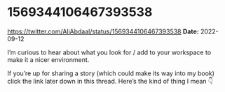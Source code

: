 # 1569344106467393538
https://twitter.com/AliAbdaal/status/1569344106467393538
**Date:** 2022-09-12

I’m curious to hear about what you look for / add to your workspace to make it a nicer environment. 

If you’re up for sharing a story (which could make its way into my book) click the link later down in this thread. Here’s the kind of thing I mean 👇
